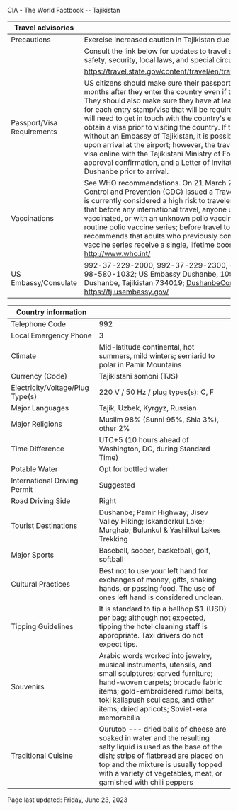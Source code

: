 CIA - The World Factbook -- Tajikistan

| Travel advisories | |
| --- | --- |
| Precautions | Exercise increased caution in Tajikistan due to terrorism. |
| | Consult the link below for updates to travel advisories and statements on safety, security, local laws, and special circumstances in this country. |
| | <https://travel.state.gov/content/travel/en/traveladvisories/traveladvisories.html> |
| Passport/Visa Requirements | US citizens should make sure their passport will not expire for at least 6 months after they enter the country even if they do not intend to stay that long. They should also make sure they have at least 1 blank page in their passport for each entry stamp/visa that will be required. A visa is required. US citizens will need to get in touch with the country's embassy or nearest consulate to obtain a visa prior to visiting the country. If travel originates from a country without an Embassy of Tajikistan, it is possible for a traveler to purchase a visa upon arrival at the airport; however, the traveler will need to first apply for a visa online with the Tajikistani Ministry of Foreign Affairs (MFA), receive a pre-approval confirmation, and a Letter of Invitation from the US Embassy Dushanbe prior to arrival. |
| Vaccinations | See WHO recommendations. On 21 March 2022, the US Centers for Disease Control and Prevention (CDC) issued a Travel Alert for polio in Asia; Tajikistan is currently considered a high risk to travelers for polio; the CDC recommends that before any international travel, anyone unvaccinated, incompletely vaccinated, or with an unknown polio vaccination status should complete the routine polio vaccine series; before travel to any high-risk destination, CDC recommends that adults who previously completed the full, routine polio vaccine series receive a single, lifetime booster dose of polio vaccine.  <http://www.who.int/> |
| US Embassy/Consulate | 992-37-229-2000, 992-37-229-2300, (consular direct line); EMER: 992-98-580-1032; US Embassy Dushanbe, 109A, Ismoili Somoni Avenue, Dushanbe, Tajikistan 734019; DushanbeConsular@state.gov; https://tj.usembassy.gov/ |

| Country information |  |
| --- | --- |
| Telephone Code | 992 |
| Local Emergency Phone | 3 |
| Climate | Mid-latitude continental, hot summers, mild winters; semiarid to polar in Pamir Mountains |
| Currency (Code) | Tajikistani somoni (TJS) |
| Electricity/Voltage/Plug Type(s) | 220 V / 50 Hz / plug types(s): C, F |
| Major Languages | Tajik, Uzbek, Kyrgyz, Russian |
| Major Religions | Muslim 98% (Sunni 95%, Shia 3%), other 2% |
| Time Difference | UTC+5 (10 hours ahead of Washington, DC, during Standard Time) |
| Potable Water | Opt for bottled water |
| International Driving Permit | Suggested |
| Road Driving Side | Right |
| Tourist Destinations | Dushanbe; Pamir Highway; Jisev Valley Hiking; Iskanderkul Lake; Murghab; Bulunkul & Yashilkul Lakes Trekking |
| Major Sports | Baseball, soccer, basketball, golf, softball |
| Cultural Practices | Best not to use your left hand for exchanges of money, gifts, shaking hands, or passing food. The use of ones left hand is considered unclean. |
| Tipping Guidelines | It is standard to tip a bellhop $1 (USD) per bag; although not expected, tipping the hotel cleaning staff is appropriate. Taxi drivers do not expect tips. |
| Souvenirs | Arabic words worked into jewelry, musical instruments, utensils, and small sculptures; carved furniture; hand-woven carpets; brocade fabric items; gold-embroidered rumol belts, toki kallapush scullcaps, and other items; dried apricots; Soviet-era memorabilia |
| Traditional Cuisine | Qurutob --- dried balls of cheese are soaked in water and the resulting salty liquid is used as the base of the dish; strips of flatbread are placed on top and the mixture is usually topped with a variety of vegetables, meat, or garnished with chili peppers |

Page last updated: Friday, June 23, 2023
